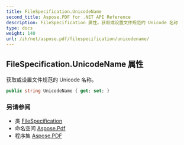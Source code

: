 ```yaml
---
title: FileSpecification.UnicodeName
second_title: Aspose.PDF for .NET API Reference
description: FileSpecification 属性。获取或设置文件规范的 Unicode 名称
type: docs
weight: 140
url: /zh/net/aspose.pdf/filespecification/unicodename/
---
```

## FileSpecification.UnicodeName 属性

获取或设置文件规范的 Unicode 名称。

```csharp
public string UnicodeName { get; set; }
```

### 另请参阅

* 类 [FileSpecification](../)
* 命名空间 [Aspose.Pdf](../../../aspose.pdf/)
* 程序集 [Aspose.PDF](../../../)